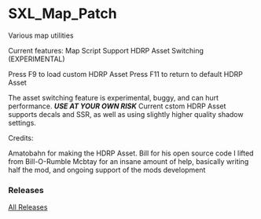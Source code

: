 # SXL_Map_Patch
Various map utilities

Current features:
Map Script Support
HDRP Asset Switching (EXPERIMENTAL)

Press F9 to load custom HDRP Asset 
Press F11 to return to default HDRP Asset

The asset switching feature is experimental, buggy, and can hurt performance. ***USE AT YOUR OWN RISK***
Current cstom HDRP Asset supports decals and SSR, as well as using slightly higher quality shadow settings. 


Credits:

Amatobahn for making the HDRP Asset.
Bill for his open source code I lifted from Bill-O-Rumble
Mcbtay for an insane amount of help, basically writing half the mod, and ongoing support of the mods development

### Releases

[All Releases](https://github.com/SqueegeeDino/SXL_Map_Patch/releases)
